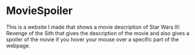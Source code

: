# MovieSpoiler
This is a website I made that shows a movie description of Star Wars III: Revenge of the Sith that gives the description of the movie
and also gives a spoiler of the movie if you hover your mouse over a specific part of the webpage.
